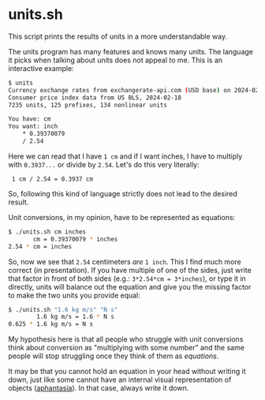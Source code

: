 # units.sh

This script prints the results of units in a more understandable way.

The units program has many features and knows many units. The language
it picks when talking about units does not appeal to me. This is an
interactive example:

```sh
$ units
Currency exchange rates from exchangerate-api.com (USD base) on 2024-02-18 
Consumer price index data from US BLS, 2024-02-18 
7235 units, 125 prefixes, 134 nonlinear units

You have: cm
You want: inch
	* 0.39370079
	/ 2.54
```

Here we can read that I have `1 cm` and if I want inches, I have to
multiply with `0.3937...` or divide by `2.54`. Let's do this very literally:

```
 1 cm / 2.54 = 0.3937 cm
```

So, following this kind of language strictly does not lead to the
desired result.


Unit conversions, in my opinion, have to be represented as equations:

```sh
$ ./units.sh cm inches
       cm = 0.39370079 * inches
2.54 * cm = inches
```

So, now we see that `2.54` centimeters _are_ `1 inch`. This I find
much more correct (in presentation). If you have multiple of one of
the sides, just write that factor in front of both sides (e.g.:
`3*2.54*cm = 3*inches`), or type it in directly, units will balance
out the equation and give you the missing factor to make the two units
you provide equal:

```sh
$ ./units.sh "1.6 kg m/s" "N s"
        1.6 kg m/s = 1.6 * N s
0.625 * 1.6 kg m/s = N s
```

My hypothesis here is that all people who struggle with unit conversions
think about conversion as "multiplying with some number" and the same
people will stop struggling once they think of them as _equations_.

It may be that you cannot hold an equation in your head without
writing it down, just like some cannot have an internal visual
representation of objects
([aphantasia](https://en.wikipedia.org/wiki/Aphantasia)). In that
case, always write it down.


